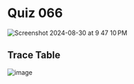 # Quiz 066

<img width="max" alt="Screenshot 2024-08-30 at 9 47 10 PM" src="https://github.com/user-attachments/assets/b84e440d-3a76-4a32-a4b5-e1030688e0f4">

## Trace Table

![image](https://github.com/user-attachments/assets/e7c536ea-789f-4e51-8783-cb00545c11ff)



